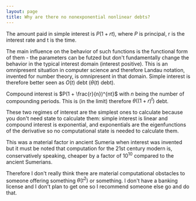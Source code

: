 ```yaml
---
layout: page
title: Why are there no nonexponential nonlinear debts?
---
```


The amount paid in simple interest is $P(1 + rt)$, where $P$ is principal, r is the interest rate and t is the time.

The main influence on the behavior of such functions is the functional form of them - the parameters can be futzed but don't fundamentally change the behavior in the typical interest domain (interest positive). This is an omnipresent situation in computer science and therefore Landau notation, invented for number theory, is omnipresent in that domain. Simple interest is therefore better seen as $O(t)$ debt ($\theta(t)$ debt).

Compound interest is $P(1 + \frac{r}{n})^{nt}$ with $n$ being the number of compounding periods. This is (in the limit) therefore $\theta((1 + r)^t)$ debt.

These two regimes of interest are the simplest ones to calculate because you don't need state to calculate them: simple interest is linear and compound interest is exponential, and exponentials are the eigenfunctions of the derivative so no computational state is needed to calculate them.

This was a material factor in ancient Sumeria when interest was invented but it must be noted that computation for the 21st century modern is, conservatively speaking, cheaper by a factor of $10^{10}$ compared to the ancient Sumerians.

Therefore I don't really think there are material computational obstacles to someone offering something $\theta(t ^ 2)$ or something. I don't have a banking license and I don't plan to get one so I recommend someone else go and do that.
